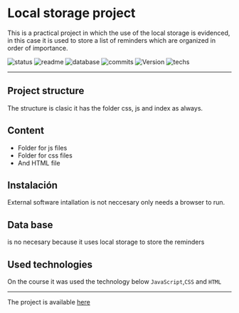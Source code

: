 # Local storage project

This is a practical project in which the use of the local storage is evidenced, in this case it is used to store a list of reminders which are organized in order of importance.

![status](https://img.shields.io/badge/status-running-green.svg?colorB=00C106) ![readme](https://img.shields.io/badge/readme-OK-green.svg?colorB=00C106) ![database](https://img.shields.io/badge/database-none-green.svg?colorB=00C106) ![commits](https://img.shields.io/badge/commits-8-blue.svg) ![Version](https://img.shields.io/badge/tag-v1.0-orange.svg)
![techs](https://img.shields.io/badge/techs-javascript—css—html-yellow.svg)

---

## Project structure
 The structure is clasic it has the folder css, js and index as always.



## Content
- Folder for js files
- Folder for css files
- And HTML file



## Instalación
External software intallation is not neccesary only needs a browser to run.

## Data base
is no necesary because it uses local storage to store the reminders

## Used technologies
On the course it was used the technology below
`JavaScript`,`CSS` and `HTML`
___
The project is available [here](https://andrewakosta.github.io/localStorageProject)
